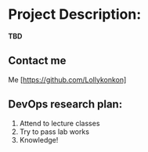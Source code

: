 # Project Description: 

**TBD**

## Contact me
Me [https://github.com/Lollykonkon]

## DevOps research plan:

1. Attend to lecture classes
2. Try to pass lab works
3. Knowledge!